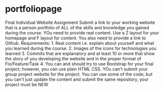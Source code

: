 # portfoliopage
Final Individual Website Assignment Submit a link to your working website that is a person portfolio of ALL of the skills and knowledge you gained during the course.  YOu need to provide real content.  Use a Z layout for your homepage and F layout for content.   You also need to provide a link to Github.  Requirements:  1.  Real content i.e. explain about yourself and what you learned during the course.  2. Images of the icons for technologies you learned  3.  Commits that are explanatory and at least 10 or more that show the story of you developing the website and in the proper format of Fix/Feature/Task  4.  You can and should try to use Bootstrap for your final project; however, you can use plain HTML CSS.  YOu can't submit your group project website for the project.  You can use some of the code, but you can't just update the content and submit the same repository, your project must be NEW
